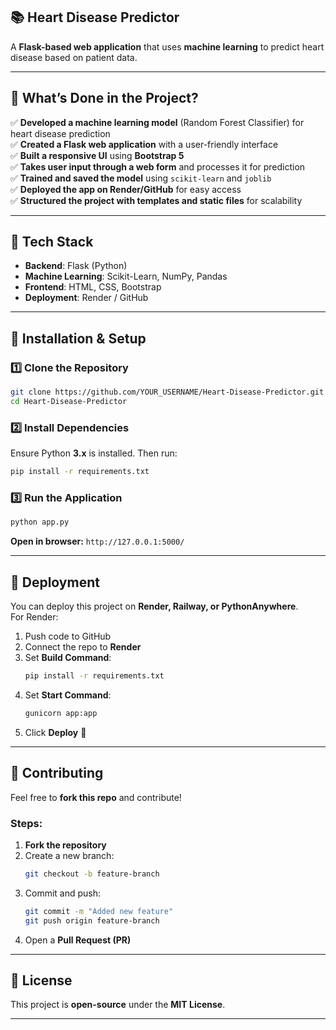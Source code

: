 ## 📚 Heart Disease Predictor

A **Flask-based web application** that uses **machine learning** to predict heart disease based on patient data.

---

## **🔹 What’s Done in the Project?**
✅ **Developed a machine learning model** (Random Forest Classifier) for heart disease prediction  
✅ **Created a Flask web application** with a user-friendly interface  
✅ **Built a responsive UI** using **Bootstrap 5**  
✅ **Takes user input through a web form** and processes it for prediction  
✅ **Trained and saved the model** using `scikit-learn` and `joblib`  
✅ **Deployed the app on Render/GitHub** for easy access  
✅ **Structured the project with templates and static files** for scalability  

---

## **🔹 Tech Stack**
- **Backend**: Flask (Python)  
- **Machine Learning**: Scikit-Learn, NumPy, Pandas  
- **Frontend**: HTML, CSS, Bootstrap  
- **Deployment**: Render / GitHub  

---

## **🔹 Installation & Setup**
### **1️⃣ Clone the Repository**
```bash
git clone https://github.com/YOUR_USERNAME/Heart-Disease-Predictor.git
cd Heart-Disease-Predictor
```

### **2️⃣ Install Dependencies**
Ensure Python **3.x** is installed. Then run:
```bash
pip install -r requirements.txt
```

### **3️⃣ Run the Application**
```bash
python app.py
```
**Open in browser:** `http://127.0.0.1:5000/`  

---

## **🔹 Deployment**
You can deploy this project on **Render, Railway, or PythonAnywhere**.  
For Render:
1. Push code to GitHub  
2. Connect the repo to **Render**  
3. Set **Build Command**:
   ```bash
   pip install -r requirements.txt
   ```
4. Set **Start Command**:
   ```bash
   gunicorn app:app
   ```
5. Click **Deploy** 🎉  

---

## **🔹 Contributing**
Feel free to **fork this repo** and contribute!  
### Steps:
1. **Fork the repository**  
2. Create a new branch:
   ```bash
   git checkout -b feature-branch
   ```
3. Commit and push:
   ```bash
   git commit -m "Added new feature"
   git push origin feature-branch
   ```
4. Open a **Pull Request (PR)**  

---

## **🔹 License**
This project is **open-source** under the **MIT License**.  

---

